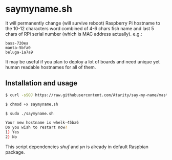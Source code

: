 # saymyname.sh
It will permanently change (will survive reboot) Raspberry Pi hostname to the 10-12 characters word combined of 4-6 chars fish name and last 5 chars of RPi serial number (which is MAC address actually). e.g.:

```
bass-720ea
manta-5bfa0
beluga-1a7a9
```

It may be useful if you plan to deploy a lot of boards and need unique yet human readable hostnames for all of them.

## Installation and usage
```sh
$ curl -sSOJ https://raw.githubusercontent.com/Atarity/say-my-name/master/saymyname.sh

$ chmod +x saymyname.sh

$ sudo ./saymyname.sh

Your new hostname is whelk-45ba6
Do you wish to restart now?
1) Yes
2) No
```
This script dependencies *shuf* and *yn* is already in default Raspbian package.